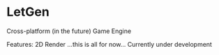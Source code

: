 # LetGen
 
Cross-platform (in the future) Game Engine

Features:
2D Render
...this is all for now...
Currently under development
